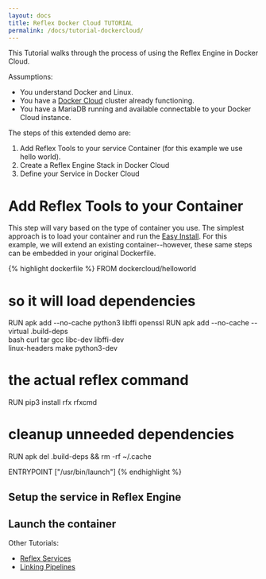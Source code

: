 ```yaml
---
layout: docs
title: Reflex Docker Cloud TUTORIAL
permalink: /docs/tutorial-dockercloud/
---
```


This Tutorial walks through the process of using the Reflex Engine in Docker Cloud.

Assumptions:

* You understand Docker and Linux.
* You have a [Docker Cloud](https://cloud.docker.com/) cluster already functioning.
* You have a MariaDB running and available connectable to your Docker Cloud instance.

The steps of this extended demo are:

1. Add Reflex Tools to your service Container (for this example we use hello world).
2. Create a Reflex Engine Stack in Docker Cloud
3. Define your Service in Docker Cloud

# Add Reflex Tools to your Container

This step will vary based on the type of container you use.  The simplest approach is to load your container and run the [Easy Install](/docs/install/#easy-install).  For this example, we will extend an existing container--however, these same steps can be embedded in your original Dockerfile.

{% highlight dockerfile %}
FROM dockercloud/helloworld

# so it will load dependencies
RUN apk add --no-cache python3 libffi openssl
RUN apk add --no-cache --virtual .build-deps \
        bash curl tar gcc libc-dev libffi-dev \
        linux-headers make python3-dev
# the actual reflex command
RUN pip3 install rfx rfxcmd
# cleanup unneeded dependencies
RUN apk del .build-deps && rm -rf ~/.cache

ENTRYPOINT ["/usr/bin/launch"]
{% endhighlight %}

## Setup the service in Reflex Engine

## Launch the container

Other Tutorials:

* [Reflex Services](/docs/tutorial-services/)
* [Linking Pipelines](/docs/tutorial-pipeline/)
